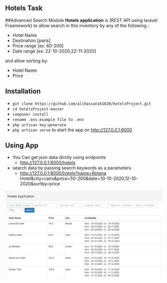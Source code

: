 ## Hotels Task

##Advanced Search Module
**Hotels application** is (REST API using laravel Fraamework) to allow search in this inventory  by any of the following :

- Hotel Name
- Destination [paris]
- Price range [ex: 60-200]
- Date range [ex: 22-10-2020,22-11-2020]

and allow sorting by:

- Hotel Name 
- Price

## Installation 
* `git clone https://github.com/alihassan161820/hotelsProject.git`
* `cd hotelsProject-master`
* `composer install`
* `rename .env.example file to .env`
* `php artisan key:generate`
* `php artisan serve` to start the app on http://127.0.0.1:8000

## Using App
 - You Can get json data dirctly using endpoints 
   * http://127.0.0.1:8000/hotels 
 - search data by passing search keywords as a parameters 
   * http://127.0.0.1:8000/hotels?name=Rotana Hotel&city=cairo&price=50-200&date=10-10-2020,12-10-2020&sortby=price

 
![alt text](https://github.com/alihassan161820/hotelsProject/blob/master/public/a.png)

